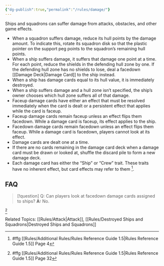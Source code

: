 ```yaml
---
{"dg-publish":true,"permalink":"/rules/damage/"}
---
```


Ships and squadrons can suffer damage from attacks, obstacles, and other game effects.

- When a squadron suffers damage, reduce its hull points by the damage amount. To indicate this, rotate its squadron disk so that the plastic pointer on the support peg points to the squadron’s remaining hull points.
- When a ship suffers damage, it suffers that damage one point at a time. For each point, reduce the shields in the defending hull zone by one. If the defending hull zone has no shields to lose, deal a facedown [[Damage Deck\|Damage Card]] to the ship instead.
- When a ship has damage cards equal to its hull value, it is immediately destroyed.
- When a ship suffers damage and a hull zone isn’t specified, the ship’s owner chooses which hull zone suffers all of that damage.
- Faceup damage cards have either an effect that must be resolved immediately when the card is dealt or a persistent effect that applies while the card is faceup.
- Faceup damage cards remain faceup unless an effect flips them facedown. While a damage card is faceup, its effect applies to the ship.
- Facedown damage cards remain facedown unless an effect flips them faceup. While a damage card is facedown, players cannot look at its effect.
- Damage cards are dealt one at a time.
- If there are no cards remaining in the damage card deck when a damage card must be drawn or looked at, shuffle the discard pile to form a new damage deck.
- Each damage card has either the “Ship” or “Crew” trait. These traits have no inherent effect, but card effects may refer to them [^1].

## FAQ

> [!question] Q: Can players look at facedown damage cards assigned to ships?
> **A:** No.

[^2]

Related Topics: [[Rules/Attack\|Attack]], [[Rules/Destroyed Ships and Squadrons\|Destroyed Ships and Squadrons]]

[^1]: #ffg [[Rules/Additional Rules/Rules Reference Guide 1.5\|Rules Reference Guide 1.5]] Page 4
[^2]: #ffg [[Rules/Additional Rules/Rules Reference Guide 1.5\|Rules Reference Guide 1.5]] Page 32